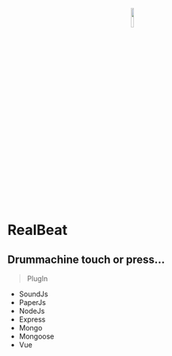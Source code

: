<p align="center"><img src="https://www.gearank.com/sites/default/files/58590931b6e2c40400ebcae2_512.jpg" width="10%" height="10%" ></p>

# RealBeat
## Drummachine touch or press... 



> PlugIn
- SoundJs
- PaperJs
- NodeJs
- Express
- Mongo
- Mongoose
- Vue
